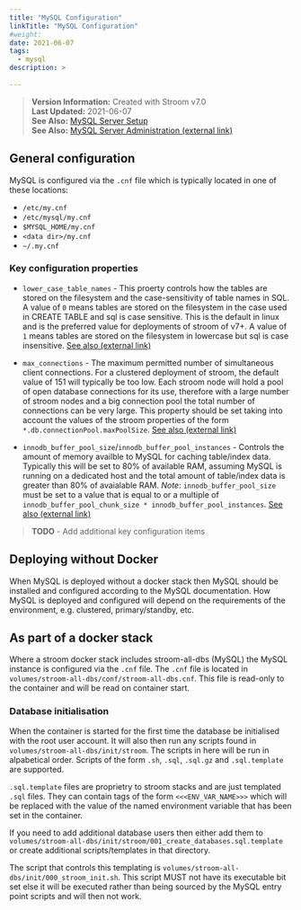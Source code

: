 ```yaml
---
title: "MySQL Configuration"
linkTitle: "MySQL Configuration"
#weight:
date: 2021-06-07
tags:
  - mysql
description: >
  
---
```


> **Version Information:** Created with Stroom v7.0  
> **Last Updated:** 2021-06-07  
> **See Also:** [MySQL Server Setup](../setup/mysql-server-setup.md)  
> **See Also:** [MySQL Server Administration (external link)](https://dev.mysql.com/doc/refman/8.0/en/server-administration.html)

## General configuration

MySQL is configured via the `.cnf` file which is typically located in one of these locations:

* `/etc/my.cnf`
* `/etc/mysql/my.cnf`
* `$MYSQL_HOME/my.cnf`
* `<data dir>/my.cnf`
* `~/.my.cnf`

### Key configuration properties

* `lower_case_table_names` - This proerty controls how the tables are stored on the filesystem and the case-sensitivity of table names in SQL.
  A value of `0` means tables are stored on the filesystem in the case used in CREATE TABLE and sql is case sensitive.
  This is the default in linux and is the preferred value for deployments of stroom of v7+.
  A value of `1` means tables are stored on the filesystem in lowercase but sql is case insensitive.
  [See also (external link)](https://dev.mysql.com/doc/refman/8.0/en/identifier-case-sensitivity.html)

* `max_connections` - The maximum permitted number of simultaneous client connections.
  For a clustered deployment of stroom, the default value of 151 will typically be too low.
  Each stroom node will hold a pool of open database connections for its use, therefore with a large number of stroom nodes and a big connection pool the total number of connections can be very large.
  This property should be set taking into account the values of the stroom properties of the form `*.db.connectionPool.maxPoolSize`.
  [See also (external link)](https://dev.mysql.com/doc/refman/8.0/en/connection-interfaces.html)

* `innodb_buffer_pool_size`/`innodb_buffer_pool_instances` - Controls the amount of memory availble to MySQL for caching table/index data.
  Typically this will be set to 80% of available RAM, assuming MySQL is running on a dedicated host and the total amount of table/index data is greater than 80% of avaialable RAM.
  _Note_: `innodb_buffer_pool_size` must be set to a value that is equal to or a multiple of `innodb_buffer_pool_chunk_size * innodb_buffer_pool_instances`.
  [See also (external link)](https://dev.mysql.com/doc/refman/8.0/en/innodb-buffer-pool-resize.html)

> **TODO** - Add additional key configuration items


## Deploying without Docker

When MySQL is deployed without a docker stack then MySQL should be installed and configured according to the MySQL documentation.
How MySQL is deployed and configured will depend on the requirements of the environment, e.g. clustered, primary/standby, etc.


## As part of a docker stack

Where a stroom docker stack includes stroom-all-dbs (MySQL) the MySQL instance is configured via the `.cnf` file.
The `.cnf` file is located in `volumes/stroom-all-dbs/conf/stroom-all-dbs.cnf`.
This file is read-only to the container and will be read on container start.

### Database initialisation

When the container is started for the first time the database be initialised with the root user account.
It will also then run any scripts found in `volumes/stroom-all-dbs/init/stroom`.
The scripts in here will be run in alpabetical order.
Scripts of the form `.sh`, `.sql`, `.sql.gz` and `.sql.template` are supported.

`.sql.template` files are proprietry to stroom stacks and are just templated `.sql` files.
They can contain tags of the form `<<<ENV_VAR_NAME>>>` which will be replaced with the value of the named environment variable that has been set in the container.

If you need to add additional database users then either add them to `volumes/stroom-all-dbs/init/stroom/001_create_databases.sql.template` or create additional scripts/templates in that directory.

The script that controls this templating is `volumes/stroom-all-dbs/init/000_stroom_init.sh`.
This script MUST not have its executable bit set else it will be executed rather than being sourced by the MySQL entry point scripts and will then not work.


